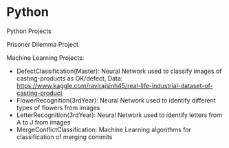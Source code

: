 # Python
Python Projects  

Prisoner Dilemma Project

Machine Learning Projects: <br />
- DefectClassification(Master): Neural Network used to classify images of casting-products as OK/defect, Data: https://www.kaggle.com/ravirajsinh45/real-life-industrial-dataset-of-casting-product <br />
- FlowerRecognition(3rdYear): Neural Network used to identify different types of flowers from images<br />
- LetterRecognition(3rdYear): Neural Network used to identify letters from A to J from images<br />
- MergeConflictClassification: Machine Learning algorithms for classification of merging commits
